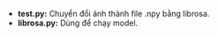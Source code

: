 <ul>
    <li><strong>test.py:</strong> Chuyển đổi ảnh thành file .npy bằng librosa.</li>
    <li><strong>librosa.py:</strong> Dùng để chạy model.</li>
</ul>
